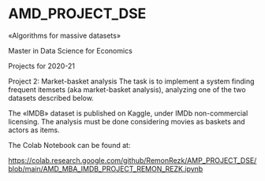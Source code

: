 # AMD_PROJECT_DSE

«Algorithms for massive datasets»

Master in Data Science for Economics

Projects for 2020-21

Project 2: Market-basket analysis
The task is to implement a system finding frequent itemsets (aka market-basket analysis), analyzing one of the two datasets described below.

The «IMDB» dataset is published on Kaggle, under IMDb non-commercial licensing. The analysis must be done considering movies as baskets and actors as items.

The Colab Notebook can be found at:

https://colab.research.google.com/github/RemonRezk/AMP_PROJECT_DSE/blob/main/AMD_MBA_IMDB_PROJECT_REMON_REZK.ipynb
